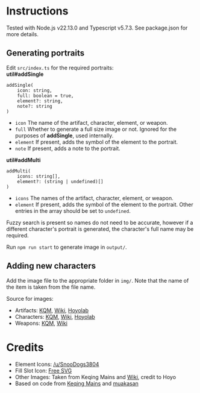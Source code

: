 # Instructions

Tested with Node.js v22.13.0 and Typescript v5.7.3. See package.json for more details.

## Generating portraits

Edit `src/index.ts` for the required portraits:  
**util#addSingle**

```
addSingle(
    icon: string,
    full: boolean = true,
    element?: string,
    note?: string
)
```

- `icon` The name of the artifact, character, element, or weapon.
- `full` Whether to generate a full size image or not. Ignored for the purposes of **addSingle**, used internally.
- `element` If present, adds the symbol of the element to the portrait.
- `note` If present, adds a note to the portrait.

**util#addMulti**

```
addMulti(
    icons: string[],
    element?: (string | undefined)[]
)
```

- `icons` The names of the artifact, character, element, or weapon.
- `element` If present, adds the symbol of the element to the portrait. Other entries in the array should be set to `undefined`.

Fuzzy search is present so names do not need to be accurate, however if a different character's portrait is generated, the character's full name may be required.

Run `npm run start` to generate image in `output/`.

## Adding new characters

Add the image file to the appropriate folder in `img/`. Note that the name of the item is taken from the file name.

Source for images:

- Artifacts: [KQM](https://github.com/KQM-git/TCL/tree/master/static/img), [Wiki](https://genshin-impact.fandom.com/wiki/Genshin_Impact_Wiki), [Hoyolab](https://wiki.hoyolab.com/pc/genshin/aggregate/5)
- Characters: [KQM](https://github.com/KQM-git/TCL/tree/master/static/img), [Wiki](https://genshin-impact.fandom.com/wiki/Genshin_Impact_Wiki), [Hoyolab](https://wiki.hoyolab.com/pc/genshin/aggregate/2)
- Weapons: [KQM](https://github.com/KQM-git/TCL/tree/master/static/img), [Wiki](https://genshin-impact.fandom.com/wiki/Genshin_Impact_Wiki)

# Credits

- Element Icons: [/u/SnooDogs3804](https://www.reddit.com/r/Genshin_Impact/comments/jk3vho/hi_i_made_some_5000x5000_transparent_element/)
- Fill Slot Icon: [Free SVG](https://freesvg.org/user-icon-picture)
- Other Images: Taken from Keqing Mains and [Wiki](https://genshin-impact.fandom.com/wiki/Genshin_Impact_Wiki), credit to Hoyo
- Based on code from [Keqing Mains](https://github.com/KQM-git/TCL/tree/master) and [muakasan](https://github.com/muakasan/genshin-portraits)

